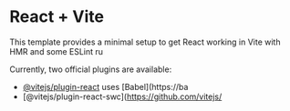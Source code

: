 # React + Vite

This template provides a minimal setup to get React working in Vite with HMR and some ESLint ru

Currently, two official plugins are available:

- [@vitejs/plugin-react](https://github.com/vitejs/vite-plugin-react/blob/main/packages/plugin-react/README.md) uses [Babel](https://ba
- [@vitejs/plugin-react-swc](https://github.com/vitejs/
